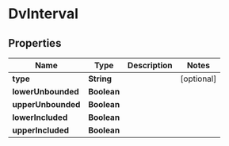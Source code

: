 

# DvInterval

## Properties

Name | Type | Description | Notes
------------ | ------------- | ------------- | -------------
**type** | **String** |  |  [optional]
**lowerUnbounded** | **Boolean** |  | 
**upperUnbounded** | **Boolean** |  | 
**lowerIncluded** | **Boolean** |  | 
**upperIncluded** | **Boolean** |  | 




